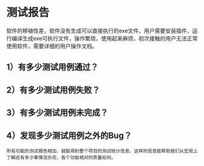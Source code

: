 # 测试报告 #
 
软件的移植性差，软件没有生成可以直接执行的exe文件，用户需要安装插件，运行编译生成exe可执行文件，操作繁琐，使用起来麻烦，初次接触的用户无法正常使用软件，需要详细的用户操作文档。


## 1）有多少测试用例通过？ ##
   
## 2）有多少测试用例失败？ ##

## 3）有多少测试用例未完成？ ##

## 4）发现多少测试用例之外的Bug？ ##

    所有功能的测试报告相加，就能得到整个项目的测试统计信息。这样的信息能帮助我们从宏观上了解还有多少事情没办完，各个功能相对的质量如何。